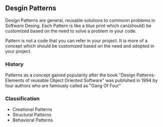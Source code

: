 ## Desgin Patterns

Design Patterns are general, reusable solutions to commonn problems in Software Desing. 
Each Pattern is like a blue print which can(should) be customized based on the need to solve a problem in your code.

Pattern is not a code that you can refer in your project. It is more of a concept which should be customized based on the need and adopted in your project.

### History
Patterns as a concept gained popularity after the book "Design Patterns: Elements of reusable Object Oriented Software" 
was published in 1994 by four authors who are famously called as "Gang Of Four"

### Classification
- Creational Patterns
- Structural Patterns
- Behavioral Patterns
